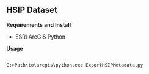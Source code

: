 HSIP Dataset
------------------------------------


**Requirements and Install**

  - ESRI ArcGIS Python

**Usage**

```

C:>Path\to\arcgis\python.exe ExportHSIPMetadata.py

```